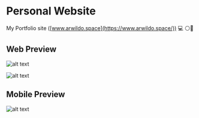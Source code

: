 # Personal Website
My Portfolio site ([www.arwildo.space](https://www.arwildo.space/)) :computer: :white_circle::large_blue_circle:
  
## Web Preview
![alt text](https://raw.githubusercontent.com/arwildo/arwildo.github.io/master/preview/MyWebsite%20(16x12).jpeg "Website Preview")
    
![alt text](https://raw.githubusercontent.com/arwildo/arwildo.github.io/master/preview/MyWebsite2(16x12).jpeg "Website Preview")
  
## Mobile Preview
![alt text](https://raw.githubusercontent.com/arwildo/arwildo.github.io/master/preview/myWebMobileView.jpg "Website Preview")
